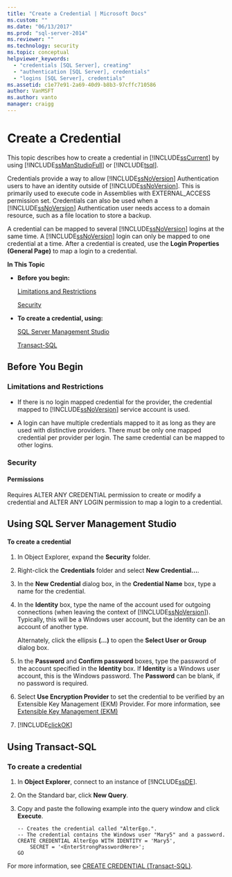 ```yaml
---
title: "Create a Credential | Microsoft Docs"
ms.custom: ""
ms.date: "06/13/2017"
ms.prod: "sql-server-2014"
ms.reviewer: ""
ms.technology: security
ms.topic: conceptual
helpviewer_keywords: 
  - "credentials [SQL Server], creating"
  - "authentication [SQL Server], credentials"
  - "logins [SQL Server], credentials"
ms.assetid: c1e77e91-2a69-40d9-b8b3-97cffc710586
author: VanMSFT
ms.author: vanto
manager: craigg
---
```

# Create a Credential
  This topic describes how to create a credential in [!INCLUDE[ssCurrent](../../../includes/sscurrent-md.md)] by using [!INCLUDE[ssManStudioFull](../../../includes/ssmanstudiofull-md.md)] or [!INCLUDE[tsql](../../../includes/tsql-md.md)].  
  
 Credentials provide a way to allow [!INCLUDE[ssNoVersion](../../../includes/ssnoversion-md.md)] Authentication users to have an identity outside of [!INCLUDE[ssNoVersion](../../../includes/ssnoversion-md.md)]. This is primarily used to execute code in Assemblies with EXTERNAL_ACCESS permission set. Credentials can also be used when a [!INCLUDE[ssNoVersion](../../../includes/ssnoversion-md.md)] Authentication user needs access to a domain resource, such as a file location to store a backup.  
  
 A credential can be mapped to several [!INCLUDE[ssNoVersion](../../../includes/ssnoversion-md.md)] logins at the same time. A [!INCLUDE[ssNoVersion](../../../includes/ssnoversion-md.md)] login can only be mapped to one credential at a time. After a credential is created, use the **Login Properties (General Page)** to map a login to a credential.  
  
 **In This Topic**  
  
-   **Before you begin:**  
  
     [Limitations and Restrictions](#Restrictions)  
  
     [Security](#Security)  
  
-   **To create a credential, using:**  
  
     [SQL Server Management Studio](#SSMSProcedure)  
  
     [Transact-SQL](#TsqlProcedure)  
  
##  <a name="BeforeYouBegin"></a> Before You Begin  
  
###  <a name="Restrictions"></a> Limitations and Restrictions  
  
-   If there is no login mapped credential for the provider, the credential mapped to [!INCLUDE[ssNoVersion](../../../includes/ssnoversion-md.md)] service account is used.  
  
-   A login can have multiple credentials mapped to it as long as they are used with distinctive providers. There must be only one mapped credential per provider per login. The same credential can be mapped to other logins.  
  
###  <a name="Security"></a> Security  
  
####  <a name="Permissions"></a> Permissions  
 Requires ALTER ANY CREDENTIAL permission to create or modify a credential and ALTER ANY LOGIN permission to map a login to a credential.  
  
##  <a name="SSMSProcedure"></a> Using SQL Server Management Studio  
  
#### To create a credential  
  
1.  In Object Explorer, expand  the **Security** folder.  
  
2.  Right-click the **Credentials** folder and select **New Credential...**.  
  
3.  In the **New Credential** dialog box, in the **Credential Name** box, type a name for the credential.  
  
4.  In the **Identity** box, type the name of the account used for outgoing connections (when leaving the context of [!INCLUDE[ssNoVersion](../../../includes/ssnoversion-md.md)]). Typically, this will be a Windows user account, but the identity can be an account of another type.  
  
     Alternately, click the ellipsis **(...)** to open the **Select User or Group** dialog box.  
  
5.  In the **Password** and **Confirm password** boxes, type the password of the account specified in the **Identity** box. If **Identity** is a Windows user account, this is the Windows password. The **Password** can be blank, if no password is required.  
  
6.  Select **Use Encryption Provider** to set the credential to be verified by an Extensible Key Management (EKM) Provider. For more information, see [Extensible Key Management &#40;EKM&#41;](../encryption/extensible-key-management-ekm.md)  
  
7.  [!INCLUDE[clickOK](../../../includes/clickok-md.md)]  
  
##  <a name="TsqlProcedure"></a> Using Transact-SQL  
  
###  <a name="Credential"></a> To create a credential  
  
1.  In **Object Explorer**, connect to an instance of [!INCLUDE[ssDE](../../../includes/ssde-md.md)].  
  
2.  On the Standard bar, click **New Query**.  
  
3.  Copy and paste the following example into the query window and click **Execute**.  
  
    ```  
    -- Creates the credential called "AlterEgo.".   
    -- The credential contains the Windows user "Mary5" and a password.  
    CREATE CREDENTIAL AlterEgo WITH IDENTITY = 'Mary5',   
        SECRET = '<EnterStrongPasswordHere>';  
    GO  
    ```  
  
 For more information, see [CREATE CREDENTIAL &#40;Transact-SQL&#41;](/sql/t-sql/statements/create-credential-transact-sql).  
  
  
